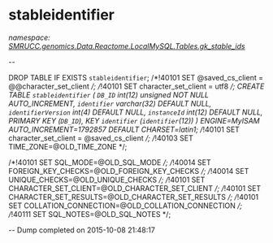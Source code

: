 ﻿# stableidentifier
_namespace: [SMRUCC.genomics.Data.Reactome.LocalMySQL.Tables.gk_stable_ids](./index.md)_

--
 
 DROP TABLE IF EXISTS `stableidentifier`;
 /*!40101 SET @saved_cs_client = @@character_set_client */;
 /*!40101 SET character_set_client = utf8 */;
 CREATE TABLE `stableidentifier` (
 `DB_ID` int(12) unsigned NOT NULL AUTO_INCREMENT,
 `identifier` varchar(32) DEFAULT NULL,
 `identifierVersion` int(4) DEFAULT NULL,
 `instanceId` int(12) DEFAULT NULL,
 PRIMARY KEY (`DB_ID`),
 KEY `identifier` (`identifier`(12))
 ) ENGINE=MyISAM AUTO_INCREMENT=1792857 DEFAULT CHARSET=latin1;
 /*!40101 SET character_set_client = @saved_cs_client */;
 /*!40103 SET TIME_ZONE=@OLD_TIME_ZONE */;
 
 /*!40101 SET SQL_MODE=@OLD_SQL_MODE */;
 /*!40014 SET FOREIGN_KEY_CHECKS=@OLD_FOREIGN_KEY_CHECKS */;
 /*!40014 SET UNIQUE_CHECKS=@OLD_UNIQUE_CHECKS */;
 /*!40101 SET CHARACTER_SET_CLIENT=@OLD_CHARACTER_SET_CLIENT */;
 /*!40101 SET CHARACTER_SET_RESULTS=@OLD_CHARACTER_SET_RESULTS */;
 /*!40101 SET COLLATION_CONNECTION=@OLD_COLLATION_CONNECTION */;
 /*!40111 SET SQL_NOTES=@OLD_SQL_NOTES */;
 
 -- Dump completed on 2015-10-08 21:48:17





